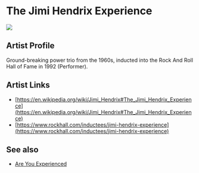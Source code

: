 # The Jimi Hendrix Experience

![](../../asssets/artists/The_Jimi_Hendrix_Experience.png)

## Artist Profile

Ground-breaking power trio from the 1960s, inducted into the Rock And Roll Hall of Fame in 1992 (Performer).

## Artist Links

- [https://en.wikipedia.org/wiki/Jimi_Hendrix#The_Jimi_Hendrix_Experience](https://en.wikipedia.org/wiki/Jimi_Hendrix#The_Jimi_Hendrix_Experience)
- [https://www.rockhall.com/inductees/jimi-hendrix-experience](https://www.rockhall.com/inductees/jimi-hendrix-experience)


## See also

- [Are You Experienced](The_Jimi_Hendrix_Experience-Are_You_Experienced.md)
